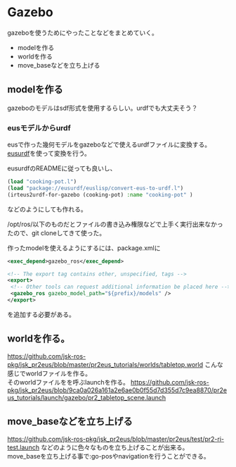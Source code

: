 # Gazebo

gazeboを使うためにやったことなどをまとめていく。  
- modelを作る  
- worldを作る  
- move_baseなどを立ち上げる

## modelを作る
gazeboのモデルはsdf形式を使用するらしい。urdfでも大丈夫そう？  
### eusモデルからurdf
eusで作った幾何モデルをgazeboなどで使えるurdfファイルに変換する。  
[eusurdf](https://github.com/jsk-ros-pkg/jsk_model_tools/tree/master/eusurdf)を使って変換を行う。  

eusurdfのREADMEに従っても良いし、
```lisp
(load "cooking-pot.l")
(load "package://eusurdf/euslisp/convert-eus-to-urdf.l")
(irteus2urdf-for-gazebo (cooking-pot) :name "cooking-pot" )
```
などのようにしても作れる。  

/opt/ros/以下のものだとファイルの書き込み権限などで上手く実行出来なかったので、git cloneしてきて使った。  

作ったmodelを使えるようにするには、package.xmlに
```xml
<exec_depend>gazebo_ros</exec_depend>

<!-- The export tag contains other, unspecified, tags -->
<export>
 <!-- Other tools can request additional information be placed here -->
 <gazebo_ros gazebo_model_path="${prefix}/models" />
</export>
```
を追加する必要がある。

## worldを作る。
https://github.com/jsk-ros-pkg/jsk_pr2eus/blob/master/pr2eus_tutorials/worlds/tabletop.world こんな感じでworldファイルを作る。  
そのworldファイルをを呼ぶlaunchを作る。
https://github.com/jsk-ros-pkg/jsk_pr2eus/blob/9ca0a026a161a2e6ae0b0f55d7d355d7c9ea8870/pr2eus_tutorials/launch/gazebo/pr2_tabletop_scene.launch  

## move_baseなどを立ち上げる
https://github.com/jsk-ros-pkg/jsk_pr2eus/blob/master/pr2eus/test/pr2-ri-test.launch などのように色々なものを立ち上げることが出来る。  
move_baseを立ち上げる事で:go-posやnavigationを行うことができる。  
